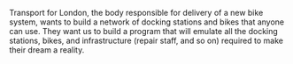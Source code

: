  Transport for London, the body responsible for delivery of a new bike system, wants to build a network of docking stations and bikes that anyone can use. 
 They want us to build a program that will emulate all the docking stations, bikes, and infrastructure (repair staff, and so on) required to make their dream a reality.
 